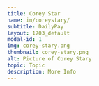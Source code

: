 ```yaml
---
title: Corey Star
name: in/coreystary/
subtitle: DailyPay
layout: 1703_default
modal-id: 1
img: corey-stary.png
thumbnail: corey-stary.png
alt: Picture of Corey Stary
topic: Topic
description: More Info
---
```

